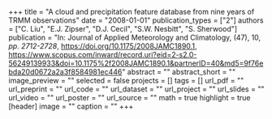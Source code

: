 +++
title = "A cloud and precipitation feature database from nine years of TRMM observations"
date = "2008-01-01"
publication_types = ["2"]
authors = ["C. Liu", "E.J. Zipser", "D.J. Cecil", "S.W. Nesbitt", "S. Sherwood"]
publication = "In: Journal of Applied Meteorology and Climatology, (47), 10, _pp. 2712-2728_, https://doi.org/10.1175/2008JAMC1890.1, https://www.scopus.com/inward/record.uri?eid=2-s2.0-56249139933&doi=10.1175%2f2008JAMC1890.1&partnerID=40&md5=9f76ebda20d0672a2a3f8584981ec446"
abstract = ""
abstract_short = ""
image_preview = ""
selected = false
projects = []
tags = []
url_pdf = ""
url_preprint = ""
url_code = ""
url_dataset = ""
url_project = ""
url_slides = ""
url_video = ""
url_poster = ""
url_source = ""
math = true
highlight = true
[header]
image = ""
caption = ""
+++
